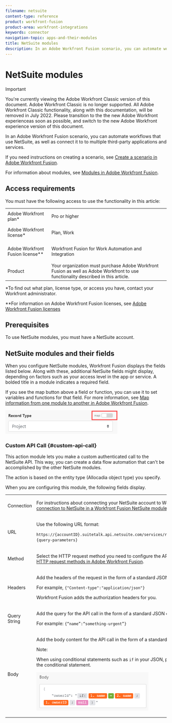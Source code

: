 ```yaml
---
filename: netsuite
content-type: reference
product: workfront-fusion
product-area: workfront-integrations
keywords: connector
navigation-topic: apps-and-their-modules
title: NetSuite modules
description: In an Adobe Workfront Fusion scenario, you can automate workflows that use NetSuite, as well as connect it to to multiple third-party applications and services.
---
```


# NetSuite modules

>[!IMPORTANT]
>
>You're currently viewing the Adobe Workfront Classic version of this document. Adobe Workfront Classic is no longer supported. All Adobe Workfront Classic functionality, along with this documentation, will be removed in July 2022. Please transition to the the new Adobe Workfront experienceas soon as possible, and switch to the new Adobe Workfront experience version of this document.

In an Adobe Workfront Fusion scenario, you can automate workflows that use NetSuite, as well as connect it to to multiple third-party applications and services.

If you need instructions on creating a scenario, see [Create a scenario in Adobe Workfront Fusion](../../workfront-fusion/scenarios/create-a-scenario.md).

For information about modules, see [Modules in Adobe Workfront Fusion](../../workfront-fusion/modules/modules.md).

## Access requirements

You must have the following access to use the functionality in this article:

<table cellspacing="0"> 
 <col> 
 <col> 
 <tbody> 
  <tr> 
   <td role="rowheader">Adobe Workfront plan*</td> 
   <td> <p>Pro or higher</p> </td> 
  </tr> 
  <tr data-mc-conditions=""> 
   <td role="rowheader">Adobe Workfront license*</td> 
   <td> <p>Plan, Work</p> </td> 
  </tr> 
  <tr> 
   <td role="rowheader">Adobe Workfront Fusion license**</td> 
   <td> <p>Workfront Fusion for Work Automation and Integration </p> </td> 
  </tr> 
  <tr> 
   <td role="rowheader">Product</td> 
   <td>Your organization must purchase Adobe Workfront Fusion as well as Adobe Workfront to use functionality described in this article.</td> 
  </tr> <!--
   <tr data-mc-conditions="QuicksilverOrClassic.Draft mode"> 
    <td role="rowheader">Access level configurations*</td> 
    <td> 
      <p data-mc-conditions="QuicksilverOrClassic.Draft mode">You must be a Workfront Fusion administrator for your organization.</p>
      <p data-mc-conditions="QuicksilverOrClassic.Draft mode">You must be a Workfront Fusion administrator for your team.</p>
    </td> 
   </tr>
  --> 
 </tbody> 
</table>

&#42;To find out what plan, license type, or access you have, contact your Workfront administrator.

&#42;&#42;For information on Adobe Workfront Fusion licenses, see [Adobe Workfront Fusion licenses](../../workfront-fusion/get-started/license-automation-vs-integration.md)

## Prerequisites

To use NetSuite modules, you must have a NetSuite account.

<!--
<div data-mc-conditions="QuicksilverOrClassic.Draft mode">
<h2>Connect NetSuite to Workfront Fusion</h2>
<h3>Prerequisites for using NetSuite's REST web services</h3>
<p>To use NetSuite's REST web services, you must first enable the relevant features in your account, and assign the required permissions to the web services user's role. </p> <note type="note">
<p>For instructions on enabling these features and assigning these permissions:</p>
<ul>
<li> <p>See the "REST&nbsp;Web Services Prerequisites and Setup" section of the latest version of Oracle's <a href="https://docs.oracle.com/cloud/latest/netsuitecs_gs/NSTRW/NSTRW.pdf">SuiteTalk REST Web Services</a> documentation.</p> <p>Or</p> </li>
<li> <p>Log in to your Oracle Net Suite account, and search the online documentation for "REST Web Services Prerequisites and Setup."</p> </li>
</ul>
</note>
<ul>
<li> <p><a href="#enable-features" class="MCXref xref">Enable Features</a> </p> </li>
<li> <p><a href="#assign-permissions" class="MCXref xref">Assign permissions</a> </p> </li>
</ul>
<h4 id="enable-features"><a name="Enable"></a>Enable Features</h4>
<p>Enable the following features</p>
<table cellspacing="0">
<col>
<col>
<tbody>
<tr>
<td role="rowheader">REST Web Services feature</td>
<td> <p>To use this feature, you must accept the SuiteCloud Terms of Service.</p> </td>
</tr>
<tr>
<td role="rowheader">REST Record Service (beta) feature</td>
<td> <p>This feature enables you to work with the REST&nbsp;record service beta functionality. </p> <p>Using the REST record service, you can:</p>
<ul>
<li> <p> Perform CRUD operations on beta records</p> </li>
<li> <p>Filter record collections </p> </li>
<li> <p>Interact with record metadata</p> </li>
<li> <p>Perform record actions and transformations.</p> </li>
</ul> <p>To use this feature, you must accept the SuiteCloud Terms of Service.</p> </td>
</tr>
<tr>
<td role="rowheader">REST Query Service (beta) feature</td>
<td>This feature enables you to work with the REST&nbsp;query service beta functionality. Using the REST query service, you can work with datasets and related functionality.</td>
</tr>
<tr>
<td role="rowheader">Suite Analytics Workbook feature</td>
<td>This feature allows you to create workbooks that combine datasets, tables, pivot tables, and charts using the analytics data source.</td>
</tr>
</tbody>
</table> <note type="note">
<p>To access the REST Record Service, REST&nbsp;Query Service, Record Customization, or SuiteScript Workbook API beta features, you must complete the Oracle NetSuite Umbrella Beta Program Recruitment Form. On this form, you must identify an authorized user who can sign to accept the Oracle Cloud Services Beta Trial License Agreement. After this agreement is fully executed by an authorized user through completion of this form, the requested features are available for enablement on this page.</p>
<p>To locate the Oracle NetSuite Umbrella Beta Program Recruitment Form, search the Oracle NetSuite documentation.</p>
</note>
<h4 id="assign-permissions"><a name="Assign"></a>Assign permissions</h4>
<p>Assign the following permissions:</p>
<ul>
<li> <p>REST Web Services</p> </li>
<li> <p>Log in using Access Tokens</p> </li>
<li> <p>Suite Analytics Workbook</p> </li>
</ul>
<p><strong>Create a new integration record</strong></p>
<p>To set up a connection between NetSuite and Workfront Fusion, you need to create a new integration record in Netsuite.</p> <note type="note">
<p>For instructions on creating a new integration record.</p>
<ul>
<li> <p>See the "Setting Up OAuth 2.0 Authentication for REST Web Services" section of the latest version of Oracle's <a href="https://docs.oracle.com/cloud/latest/netsuitecs_gs/NSTRW/NSTRW.pdf">SuiteTalk REST Web Services</a> documentation.</p> <p>Or</p> </li>
<li> <p>Log in to your Oracle Net Suite account, and search the online documentation for "Create Integration Records for Applications to use Oauth 2.0."</p> </li>
</ul>
</note>
<ol>
<li value="1"> <p>Begin creating a new integration record. </p> <p>When creating the new record, configure the following fields:</p>
<table cellspacing="0">
<col>
<col>
<tbody>
<tr>
<td role="rowheader">Name</td>
<td>Enter a name for your NetSuite integration</td>
</tr>
<tr>
<td role="rowheader">State</td>
<td>Select <strong>Enabled</strong></td>
</tr>
<tr>
<td role="rowheader">Authorization Code Grant</td>
<td>Check this checkbox</td>
</tr>
<tr>
<td role="rowheader">Redirect URI</td>
<td>https://app.workfrontfusion.com/oauth/cb/workfront-netsuite-rest2</td>
</tr>
<tr>
<td role="rowheader">Scope</td>
<td> <p>Check the checkbox next to REST&nbsp;WEB&nbsp;SERVICES.</p> </td>
</tr>
</tbody>
</table> <p> <img src="assets/netsuite-setup-350x275.png" style="width: 350;height: 275;"> </p> </li>
<li value="2"> <p><strong>Save</strong> the new integration.</p> <p>A page showing your client credentials appears.</p> </li>
<li value="3"> <p>Copy and save the client credentials in a secure place. You will need them to create a connection in Workfront Fusion.</p> <note type="warning">
You must copy and save the credentials before you close this window. You will not be able to access them again.
</note> </li>
</ol>
<p><strong>Create a connection to NetSuite in a Workfront Fusion NetSuite module</strong></p>
<p>You can create a connection to your NetSuite account directly from inside a NetSuite module.</p>
<ol>
<li value="1"> <p>In any NetSuite module, click <strong>Add</strong> next to the Connection field.</p> </li>
<li value="2"> <p>Enter the Account ID&nbsp;of the Netsuite account you want the module to access.</p> </li>
<li value="3"> <p>Enter the Client ID and Client Secret that you saved in step 3 in <a href="#create-a-new-integration-record" class="MCXref xref">Create a new integration record</a> above.</p> <note type="note">
For security reasons, the values for Client Credentials are only displayed on the initial setup page. They cannot be retrieved from the system. If you did not save this information, you must reset credentials to obtain new values for your Client Credentials.
</note> </li>
<li value="4"> <p>Click <strong>Continue</strong> to create the connection and go back to the module.</p> </li>
</ol>
</div>
-->

## NetSuite modules and their fields

When you configure NetSuite modules, Workfront Fusion displays the fields listed below. Along with these, additional NetSuite fields might display, depending on factors such as your access level in the app or service. A bolded title in a module indicates a required field.

If you see the map button above a field or function, you can use it to set variables and functions for that field. For more information, see [Map information from one module to another in Adobe Workfront Fusion](../../workfront-fusion/mapping/map-information-between-modules.md).

![](assets/map-toggle-350x74.png)

<!--
<div data-mc-conditions="QuicksilverOrClassic.Draft mode">
<ul>
<li><a href="#triggers" class="MCXref xref">Triggers</a> </li>
<li><a href="#actions" class="MCXref xref">Actions</a> </li>
<li><a href="#searches" class="MCXref xref">Searches</a> </li>
</ul>
<p><strong>Triggers</strong></p>
<h4>Watch records</h4>
<p>This trigger module activates a scenario when a record is created or updated.</p>
<table cellspacing="0">
<col>
<col>
<tbody>
<tr>
<td role="rowheader" data-mc-conditions="QuicksilverOrClassic.Draft mode">Connection</td>
<td> <p>For instructions about connecting your NetSuite account to Workfront Fusion, see<a href="#create-a-connection-to-netsuite-in-a-workfront-fusion-netsuite-module" class="MCXref xref">Create a connection to NetSuite in a Workfront Fusion NetSuite module</a> in this article.</p> </td>
</tr>
<tr>
<td role="rowheader" data-mc-conditions="QuicksilverOrClassic.Draft mode">Record type</td>
<td> <p style="color: #000000;">Select the type of record you want to watch.</p> </td>
</tr>
<tr>
<td role="rowheader" data-mc-conditions="QuicksilverOrClassic.Draft mode">Outputs</td>
<td data-mc-conditions="QuicksilverOrClassic.Draft mode">Select the fields that you want to include in the module output. The available fields depend on the type of record you want to watch.</td>
</tr>
<tr>
<td role="rowheader" data-mc-conditions="QuicksilverOrClassic.Draft mode">Event type</td>
<td data-mc-conditions="QuicksilverOrClassic.Draft mode">Select whether you want to watch for new records or updated records.</td>
</tr>
<tr>
<td role="rowheader" data-mc-conditions="QuicksilverOrClassic.Draft mode">Limit</td>
<td data-mc-conditions="QuicksilverOrClassic.Draft mode">Set the highest number of records you want the module to return during each scenario execution cycle.</td>
</tr>
</tbody>
</table>
<p><strong>Actions</strong></p>
<ul>
<li> <p><a href="#custom-api-call" class="MCXref xref">Custom API Call</a> </p> </li>
<li> <p><a href="#create-a-record" class="MCXref xref">Create a record</a> </p> </li>
<li> <p><a href="#update-a-record" class="MCXref xref">Update a record</a> </p> </li>
<li> <p><a href="#delete-a-record" class="MCXref xref">Delete a Record</a> </p> </li>
<li> <p><a href="#read-a-record" class="MCXref xref">Read a Record</a> </p> </li>
</ul>
</div>
-->

### Custom API Call {#custom-api-call}

This action module lets you make a custom authenticated call to the NetSuite API. This way, you can create a data flow automation that can't be accomplished by the other NetSuite modules.

The action is based on the entity type (Allocadia object type) you specify.

When you are configuring this module, the following fields display.

<table cellspacing="0"> 
 <col> 
 <col> 
 <tbody> 
  <tr> 
   <td role="rowheader">Connection</td> 
   <td> <p>For instructions about connecting your NetSuite account to Workfront Fusion, see<a href="#create-a-connection-to-netsuite-in-a-workfront-fusion-netsuite-module" class="MCXref xref">Create a connection to NetSuite in a Workfront Fusion NetSuite module</a> in this article.</p> </td> 
  </tr> 
  <tr> 
   <td role="rowheader">URL</td> 
   <td> <p>Use the following URL format:</p> <p><code>https://{accountID}.suitetalk.api.netsuite.com/services/rest/record/{version}/{resource}?{query-parameters}</code> </p> </td> 
  </tr> 
  <tr> 
   <td role="rowheader">Method</td> 
   <td> <p>Select the HTTP request method you need to configure the API call. For more information, see <a href="../../workfront-fusion/modules/http-request-methods.md" class="MCXref xref" data-mc-variable-override="">HTTP request methods in Adobe Workfront Fusion</a>.</p> </td> 
  </tr> 
  <tr> 
   <td role="rowheader">Headers</td> 
   <td> <p>Add the headers of the request in the form of a standard JSON object.</p> <p>For example, <code>{"Content-type":"application/json"}</code></p> <p>Workfront Fusion adds the authorization headers for you.</p> </td> 
  </tr> 
  <tr> 
   <td role="rowheader">Query String</td> 
   <td> <p>Add the query for the API call in the form of a standard JSON object.</p> <p>For example: <code>{“name”:“something-urgent”}</code></p> </td> 
  </tr> 
  <tr> 
   <td role="rowheader">Body</td> 
   <td> <p>Add the body content for the API call in the form of a standard JSON object.</p> <p>Note:  <p>When using conditional statements such as <code>if</code> in your JSON, put the quotation marks outside of the conditional statement.</p> 
     <div class="example" data-mc-autonum="<b>Example: </b>"> 
      <p> <img src="assets/quotes-in-json-350x120.png" style="width: 350;height: 120;"> </p> 
     </div> </p> </td> 
  </tr> 
 </tbody> 
</table>

<!--
<div data-mc-conditions="QuicksilverOrClassic.Draft mode">
<h4 id="create-a-record"><a name="Create"></a>Create a record</h4>
<p>This action module creates a new record.</p>
<p>You specify the type of record and field values for the new record.</p>
<p>The module returns the ID of the record. You can map this information in subsequent modules in the scenario.</p>
<p>When you are configuring this module, the following fields display.</p>
<table cellspacing="0">
<col>
<col>
<tbody>
<tr>
<td role="rowheader" data-mc-conditions="QuicksilverOrClassic.Draft mode">Connection</td>
<td> <p>For instructions about connecting your NetSuite account to Workfront Fusion, see<a href="#create-a-connection-to-netsuite-in-a-workfront-fusion-netsuite-module" class="MCXref xref">Create a connection to NetSuite in a Workfront Fusion NetSuite module</a> in this article.</p> </td>
</tr>
<tr>
<td role="rowheader" data-mc-conditions="QuicksilverOrClassic.Draft mode">Record type</td>
<td>
<p style="color: #000000;" data-mc-conditions="QuicksilverOrClassic.Draft mode">Select the type of record you want to create.</p>
</td>
</tr>
<tr>
<td role="rowheader" data-mc-conditions="QuicksilverOrClassic.Draft mode">Properties</td>
<td data-mc-conditions="QuicksilverOrClassic.Draft mode">Fill in any properties that you want to set for the record. The available fields depend on the type of record you want to create.</td>
</tr>
</tbody>
</table>
<h4 id="update-a-record"><a name="Update"></a>Update a record</h4>
<p>This action module updates an existing record.</p>
<p>When you are configuring this module, the following fields display.</p>
<table cellspacing="0">
<col>
<col>
<tbody>
<tr>
<td role="rowheader" data-mc-conditions="QuicksilverOrClassic.Draft mode">Connection</td>
<td data-mc-conditions="QuicksilverOrClassic.Draft mode"> <p>For instructions about connecting your NetSuite account to Workfront Fusion, see<a href="#create-a-connection-to-netsuite-in-a-workfront-fusion-netsuite-module" class="MCXref xref">Create a connection to NetSuite in a Workfront Fusion NetSuite module</a> in this article.</p> </td>
</tr>
<tr>
<td role="rowheader" data-mc-conditions="QuicksilverOrClassic.Draft mode">Record type</td>
<td data-mc-conditions="QuicksilverOrClassic.Draft mode">Select the type of record you want to update.</td>
</tr>
<tr>
<td role="rowheader" data-mc-conditions="QuicksilverOrClassic.Draft mode">Internal ID</td>
<td data-mc-conditions="QuicksilverOrClassic.Draft mode">Enter the unique NetSuite ID of the record that you want the module to update</td>
</tr>
<tr>
<td role="rowheader" data-mc-conditions="QuicksilverOrClassic.Draft mode">Properties</td>
<td data-mc-conditions="QuicksilverOrClassic.Draft mode">Fill in any properties that you want to set for the record. The available fields depend on the type of record you want to create.</td>
</tr>
</tbody>
</table>
<h4 id="delete-a-record"><a name="Delete"></a>Delete a Record</h4>
<p>This action module deletes a single record from NetSuite.</p>
<p>You specify the ID of the record.</p>
<p>The module returns the internal ID of the deleted record.</p>
<p>When you are configuring this module, the following fields display.</p>
<table cellspacing="0">
<col>
<col>
<tbody>
<tr>
<td role="rowheader">Connection</td>
<td> <p>For instructions about connecting your NetSuite account to Workfront Fusion, see<a href="#create-a-connection-to-netsuite-in-a-workfront-fusion-netsuite-module" class="MCXref xref">Create a connection to NetSuite in a Workfront Fusion NetSuite module</a> in this article.</p> </td>
</tr>
<tr>
<td role="rowheader">Record Type</td>
<td>Select the type of record that you want the module to delete.</td>
</tr>
<tr>
<td role="rowheader">Internal ID</td>
<td>Enter or map the NetSuite ID of the record you want the module to delete.</td>
</tr>
</tbody>
</table>
<h4 id="read-a-record"><a name="Read"></a>Read a Record</h4>
<p>This action module reads data from a single record in NetSuite.</p>
<p>You specify the ID of the record.</p>
<p>The module returns any standard fields associated with the record, along with any custom fields and values that the connection accesses. You can map this information in subsequent modules in the scenario.</p>
<p>When you are configuring this module, the following fields display.</p>
<table cellspacing="0">
<col>
<col>
<tbody>
<tr>
<td role="rowheader">Connection</td>
<td> <p>For instructions about connecting your NetSuite account to Workfront Fusion, see<a href="#create-a-connection-to-netsuite-in-a-workfront-fusion-netsuite-module" class="MCXref xref">Create a connection to NetSuite in a Workfront Fusion NetSuite module</a> in this article.</p> </td>
</tr>
<tr>
<td role="rowheader">Record Type</td>
<td>Select the type of record that you want the module to read.</td>
</tr>
<tr>
<td role="rowheader">Outputs</td>
<td>Select the fields that you want the module to output. The output for these fields can be mapped in later modules.</td>
</tr>
<tr>
<td role="rowheader">Internal ID</td>
<td>Enter or map the NetSuite ID of the record you want the module to delete.</td>
</tr>
</tbody>
</table>
<p><strong>Searches</strong></p>
<h4>Search for records</h4>
<p>This search module searches for records based on custom criteria.</p>
<table cellspacing="0">
<col>
<col>
<tbody>
<tr>
<td role="rowheader">Connection</td>
<td> <p>For instructions about connecting your NetSuite account to Workfront Fusion, see<a href="#create-a-connection-to-netsuite-in-a-workfront-fusion-netsuite-module" class="MCXref xref">Create a connection to NetSuite in a Workfront Fusion NetSuite module</a> in this article.</p> </td>
</tr>
<tr>
<td role="rowheader">Record Type</td>
<td>Select the type of record that you want the module to read.</td>
</tr>
<tr>
<td role="rowheader">Search criteria</td>
<td>
<ul>
<li> <p><strong>Field</strong> </p> <p>Select the field that you want to use in your search. The available fields depend on the type of record you want to create.</p> </li>
<li> <p><strong>Logical operator</strong> </p> <p>Select the operator. This will vary based on the type of field.</p> </li>
<li> <p><strong>Value</strong> </p> <p>Enter or map the value you want to search for </p> </li>
</ul> </td>
</tr>
<tr data-mc-conditions="QuicksilverOrClassic.Draft mode">
<td role="rowheader">Records to return</td>
<td>Select whether you want to return the first matching record, or all matching records.</td>
</tr>
<tr>
<td role="rowheader">Outputs</td>
<td>Select the fields that you want the module to output. The output for these fields can be mapped in later modules.</td>
</tr>
<tr>
<td role="rowheader">Limit</td>
<td> <p>Enter or map the maximum number of records you want the module to return during each scenario execution cycle.</p> </td>
</tr>
</tbody>
</table>
</div>
-->

